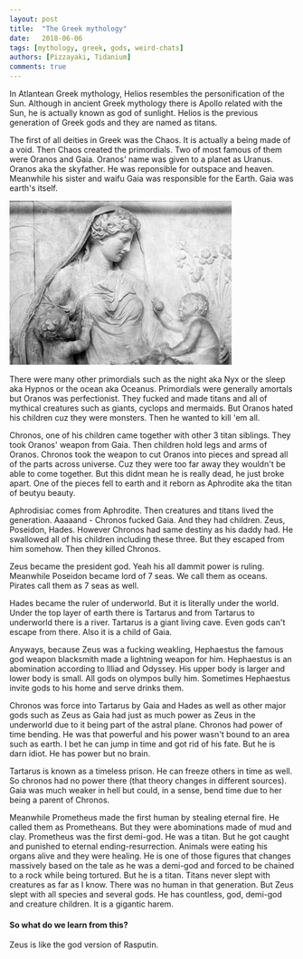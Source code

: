 ```yaml
---
layout: post
title:  "The Greek mythology"
date:   2018-06-06
tags: [mythology, greek, gods, weird-chats]
authors: [Pizzayaki, Tidanium]
comments: true
---
```

In Atlantean Greek mythology, Helios resembles the personification of the Sun. Although in ancient Greek mythology there is Apollo related with the Sun, he is actually known as god of sunlight. Helios is the previous generation of Greek gods and they are named as titans.

The first of all deities in Greek was the Chaos. It is actually a being made of a void. Then Chaos created the primordials. Two of most famous of them were Oranos and Gaia. Oranos' name was given to a planet as Uranus. Oranos aka the skyfather. He was reponsible for outspace and heaven. Meanwhile his sister and waifu Gaia was responsible for the Earth. Gaia was earth's itself.

![gaia](/assets/images/gaia.jpg)

There were many other primordials such as the night aka Nyx or the sleep aka Hypnos or the ocean aka Oceanus. Primordials were generally amortals but Oranos was perfectionist. They fucked and made titans and all of mythical creatures such as giants, cyclops and mermaids. But Oranos hated his children cuz they were monsters. Then he wanted to kill 'em all.

Chronos, one of his children came together with other 3 titan siblings. They took Oranos' weapon from Gaia. Then children hold legs and arms of Oranos. Chronos took the weapon to cut Oranos into pieces and spread all of the parts across universe. Cuz they were too far away they wouldn't be able to come together. But this didnt mean he is really dead, he just broke apart. One of the pieces fell to earth and it reborn as Aphrodite aka the titan of beutyu beauty.

Aphrodisiac comes from Aphrodite. Then creatures and titans lived the generation. Aaaaand - Chronos fucked Gaia. And they had children. Zeus, Poseidon, Hades. However Chronos had same destiny as his daddy had. He swallowed all of his children including these three. But they escaped from him somehow. Then they killed Chronos.

Zeus became the president god. Yeah his all dammit power is ruling. Meanwhile Poseidon became lord of 7 seas. We call them as oceans. Pirates call them as 7 seas as well.

Hades became the ruler of underworld. But it is literally under the world. Under the top layer of earth there is Tartarus and from Tartarus to underworld there is a river. Tartarus is a giant living cave. Even gods can't escape from there. Also it is a child of Gaia.

Anyways, because Zeus was a fucking weakling, Hephaestus the famous god weapon blacksmith made a lightning weapon for him. Hephaestus is an abomination according to Illiad and Odyssey. His upper body is larger and lower body is small. All gods on olympos bully him. Sometimes Hephaestus invite gods to his home and serve drinks them.

Chronos was force into Tartarus by Gaia and Hades as well as other major gods such as Zeus as Gaia had just as much power as Zeus in the underworld due to it being part of the astral plane. Chronos had power of time bending. He was that powerful and his power wasn't bound to an area such as earth. I bet he can jump in time and got rid of his fate. But he is darn idiot. He has power but no brain.

Tartarus is known as a timeless prison. He can freeze others in time as well. So chronos had no power there (that theory changes in different sources). Gaia was much weaker in hell but could, in a sense, bend time due to her being a parent of Chronos.

Meanwhile Prometheus made the first human by stealing eternal fire. He called them as Prometheans. But they were abominations made of mud and clay. Prometheus was the first demi-god. He was a titan. But he got caught and punished to eternal ending-resurrection. Animals were eating his organs alive and they were healing. He is one of those figures that changes massively based on the tale as he was a demi-god and forced to be chained to a rock while being tortured. But he is a titan. Titans never slept with creatures as far as I know. There was no human in that generation. But Zeus slept with all species and several gods. He has countless, god, demi-god and creature children. It is a gigantic harem.

#### So what do we learn from this?
Zeus is like the god version of Rasputin.
